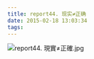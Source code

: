 ```yaml
---
title: report44. 现实≠正确
date: 2015-02-18 13:03:34
tags:
---
```

![report44. 現實≠正確.jpg](https://i.loli.net/2018/03/23/5ab4a8863c9f6.jpg)
